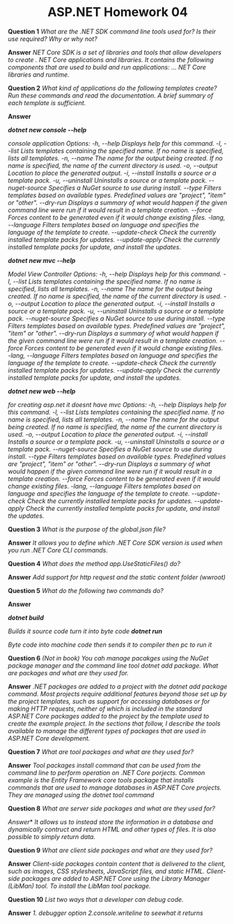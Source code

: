 # <center>ASP.NET Homework 04</center>
			
**Question 1**
*What are the .NET SDK command line tools used for? Is their use required? Why or why not?*

**Answer**
*NET Core SDK is a set of libraries and tools that allow developers to create . NET Core applications and libraries. It contains the following components that are used to build and run applications: ... NET Core libraries and runtime.*



**Question 2**
*What kind of applications do the following templates create? Run these commands and read the documentation. A brief summary of each template is sufficient.*

**Answer**

***dotnet new console --help***

*console application
Options:
  -h, --help          Displays help for this command.
  -l, --list          Lists templates containing the specified name. If no name is specified, lists all templates.
  -n, --name          The name for the output being created. If no name is specified, the name of the current directory is used.
  -o, --output        Location to place the generated output.
  -i, --install       Installs a source or a template pack.
  -u, --uninstall     Uninstalls a source or a template pack.
  --nuget-source      Specifies a NuGet source to use during install.
  --type              Filters templates based on available types. Predefined values are "project", "item" or "other".
  --dry-run           Displays a summary of what would happen if the given command line were run if it would result in a template creation.
  --force             Forces content to be generated even if it would change existing files.
  -lang, --language   Filters templates based on language and specifies the language of the template to create.
  --update-check      Check the currently installed template packs for updates.
  --update-apply      Check the currently installed template packs for update, and install the updates.*

***dotnet new mvc --help***

*Model View Controller
Options:
  -h, --help          Displays help for this command.
  -l, --list          Lists templates containing the specified name. If no name is specified, lists all templates.
  -n, --name          The name for the output being created. If no name is specified, the name of the current directory is used.
  -o, --output        Location to place the generated output.
  -i, --install       Installs a source or a template pack.
  -u, --uninstall     Uninstalls a source or a template pack.
  --nuget-source      Specifies a NuGet source to use during install.
  --type              Filters templates based on available types. Predefined values are "project", "item" or "other".
  --dry-run           Displays a summary of what would happen if the given command line were run if it would result in a template creation.
  --force             Forces content to be generated even if it would change existing files.
  -lang, --language   Filters templates based on language and specifies the language of the template to create.
  --update-check      Check the currently installed template packs for updates.
  --update-apply      Check the currently installed template packs for update, and install the updates.*

***dotnet new web --help***

*for creating asp.net it doesnt have mvc
Options:
  -h, --help          Displays help for this command.
  -l, --list          Lists templates containing the specified name. If no name is specified, lists all templates.
  -n, --name          The name for the output being created. If no name is specified, the name of the current directory is used.
  -o, --output        Location to place the generated output.
  -i, --install       Installs a source or a template pack.
  -u, --uninstall     Uninstalls a source or a template pack.
  --nuget-source      Specifies a NuGet source to use during install.
  --type              Filters templates based on available types. Predefined values are "project", "item" or "other".
  --dry-run           Displays a summary of what would happen if the given command line were run if it would result in a template creation.
  --force             Forces content to be generated even if it would change existing files.
  -lang, --language   Filters templates based on language and specifies the language of the template to create.
  --update-check      Check the currently installed template packs for updates.
  --update-apply      Check the currently installed template packs for update, and install the updates.*



**Question 3**
*What is the purpose of the global.json file?*

**Answer**
*It allows you to define which .NET Core SDK version is used when you run .NET Core CLI commands.*



**Question 4**
*What does the method app.UseStaticFiles() do?*

**Answer**
*Add support for http request and the static content folder (wwroot)*



**Question 5**
*What do the following two commands do?*

**Answer**

***dotnet build***

*Builds it source code turn it into byte code*
***dotnet run***

*Byte code into machine code then sends it to compiler then pc to run it*



**Question 6**
*(Not in book) You cah manage pacakges using the NuGet package manager and the command line tool dotnet add package. What are packages and what are they used for.*

**Answer**
*.NET packages are added to a project with the dotnet add package command. Most projects require additional features beyond those set up by the project templates, such as support for accessing databases or for making HTTP requests, neither of which is included in the standard ASP.NET Core packages added to the project by the template used to create the example project. In the sections that follow, I describe the tools available to manage the different types of packages that are used in ASP.NET Core development.*



**Question 7**
*What are tool packages and what are they used for?*

**Answer**
*Tool packages install command that can be used from the command line to perform operation on .NET Core porjects. Common example is the Entity Framework core tools package that installs commands that are used to manage databases in ASP.NET Core projects. They are managed using the dotnet tool command*




**Question 8**
*What are server side packages and what are they used for?*

*Answer**
*It allows us to instead store the information in a database and dynamically contruct and return HTML and other types of files. It is also possible to simply return data.*



**Question 9**
*What are client side packages and what are they used for?*

**Answer**
*Client-side packages contain content that is delivered to the client, such as images, CSS stylesheets, JavaScript files, and static HTML. Client-side packages are added to ASP.NET Core using the Library Manager (LibMan) tool. To install the LibMan tool package.*



**Question 10**
*List two ways that a developer can debug code.*

**Answer**
*1. debugger option*
*2.console.writeline to seewhat it returns*
		


